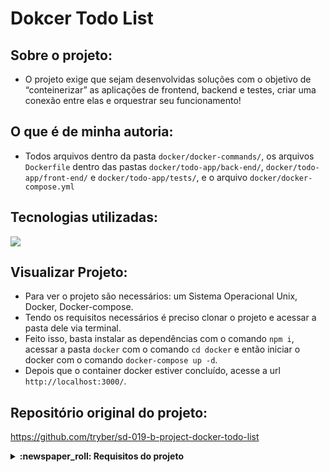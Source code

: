 # Dokcer Todo List

## Sobre o projeto:
- O projeto exige que sejam desenvolvidas soluções com o objetivo de “conteinerizar” as aplicações de frontend, backend e testes, criar uma conexão entre elas e orquestrar seu funcionamento!

## O que é de minha autoria:
- Todos arquivos dentro da pasta `docker/docker-commands/`, os arquivos `Dockerfile` dentro das pastas `docker/todo-app/back-end/`, `docker/todo-app/front-end/` e `docker/todo-app/tests/`, e o arquivo `docker/docker-compose.yml`

## Tecnologias utilizadas:
<img src="https://img.shields.io/badge/docker-%230db7ed.svg?style=for-the-badge&logo=docker&logoColor=white" />

## Visualizar Projeto:
- Para ver o projeto são necessários: um Sistema Operacional Unix, Docker, Docker-compose.
- Tendo os requisitos necessários é preciso clonar o projeto e acessar a pasta dele via terminal.  
- Feito isso, basta instalar as dependências com o comando `npm i`, acessar a pasta `docker` com o comando `cd docker` e então iniciar o docker com o   comando `docker-compose up -d`.
- Depois que o container docker estiver concluído, acesse a url `http://localhost:3000/`.

## Repositório original do projeto:
https://github.com/tryber/sd-019-b-project-docker-todo-list

<details>
  <summary>
    <strong>
      :newspaper_roll: Requisitos do projeto
    </strong>
  </summary>

 
### Requisitos
*Nome* | *Avaliação*
--- | :---:
1 - Crie um container em modo interativo, sem rodá-lo, nomeando-o como `01container` e utilizando a imagem `alpine` na versão `3.12` | :heavy_check_mark:
2 - Inicie o container `01container` | :heavy_check_mark:
3 - Liste os containers filtrando pelo nome `01container` | :heavy_check_mark:
4 - Execute o comando `cat /etc/os-release` no container `01container` sem se acoplar a ele | :heavy_check_mark:
5 - Remova o container `01container` | :heavy_check_mark:
6 - Faça o download da imagem `nginx` com a versão `1.21.3-alpine` sem criar ou rodar um container | :heavy_check_mark:
7 - Rode um novo container com a imagem  `nginx` com a versão `1.21.3-alpine` em segundo plano nomeando-o como `02images` e mapeando sua porta padrão de acesso para porta `3000` do sistema hospedeiro | :heavy_check_mark:
8 - Pare o container `02images` que está em andamento | :heavy_check_mark:
9 - Gere uma build a partir do Dockerfile do `back-end` do `todo-app` nomeando a imagem para `todobackend` | :heavy_check_mark:
10 - Gere uma build a partir do Dockerfile do `front-end` do `todo-app` nomeando a imagem para `todofrontend` | :heavy_check_mark:
11 - Gere uma build a partir do Dockerfile dos `testes` do `todo-app` nomeando a imagem para `todotests` | :heavy_check_mark:
12 - Suba uma orquestração em segundo plano com o docker-compose de forma que `backend`, `frontend` e `tests` consigam se comunicar | :heavy_check_mark:

</details>

